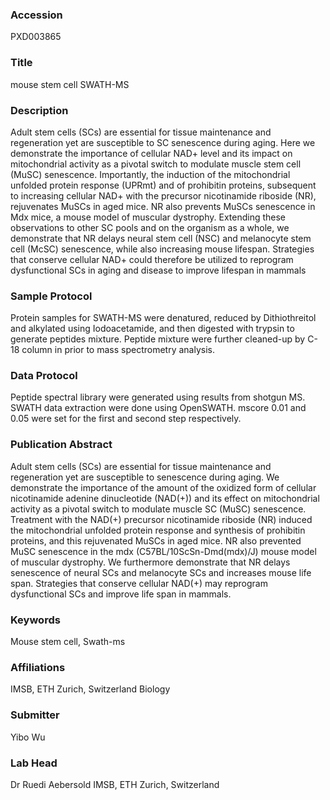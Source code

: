 ### Accession
PXD003865

### Title
mouse stem cell SWATH-MS

### Description
Adult stem cells (SCs) are essential for tissue maintenance and regeneration yet are susceptible to SC senescence during aging. Here we demonstrate the importance of cellular NAD+ level and its impact on mitochondrial activity as a pivotal switch to modulate muscle stem cell (MuSC) senescence. Importantly, the induction of the mitochondrial unfolded protein response (UPRmt) and of prohibitin proteins, subsequent to increasing cellular NAD+ with the precursor nicotinamide riboside (NR), rejuvenates MuSCs in aged mice. NR also prevents MuSCs senescence in Mdx mice, a mouse model of muscular dystrophy. Extending these observations to other SC pools and on the organism as a whole, we demonstrate that NR delays neural stem cell (NSC) and melanocyte stem cell (McSC) senescence, while also increasing mouse lifespan. Strategies that conserve cellular NAD+ could therefore be utilized to reprogram dysfunctional SCs in aging and disease to improve lifespan in mammals

### Sample Protocol
Protein samples for SWATH-MS were denatured, reduced by Dithiothreitol and alkylated using Iodoacetamide, and then digested with trypsin to generate peptides mixture. Peptide mixture were further cleaned-up by C-18 column in prior to mass spectrometry analysis.

### Data Protocol
Peptide spectral library were generated using results from shotgun MS. SWATH data extraction were done using OpenSWATH. mscore 0.01 and 0.05 were set for the first and second step respectively.

### Publication Abstract
Adult stem cells (SCs) are essential for tissue maintenance and regeneration yet are susceptible to senescence during aging. We demonstrate the importance of the amount of the oxidized form of cellular nicotinamide adenine dinucleotide (NAD(+)) and its effect on mitochondrial activity as a pivotal switch to modulate muscle SC (MuSC) senescence. Treatment with the NAD(+) precursor nicotinamide riboside (NR) induced the mitochondrial unfolded protein response and synthesis of prohibitin proteins, and this rejuvenated MuSCs in aged mice. NR also prevented MuSC senescence in the mdx (C57BL/10ScSn-Dmd(mdx)/J) mouse model of muscular dystrophy. We furthermore demonstrate that NR delays senescence of neural SCs and melanocyte SCs and increases mouse life span. Strategies that conserve cellular NAD(+) may reprogram dysfunctional SCs and improve life span in mammals.

### Keywords
Mouse stem cell, Swath-ms

### Affiliations
IMSB, ETH Zurich, Switzerland
Biology

### Submitter
Yibo Wu

### Lab Head
Dr Ruedi Aebersold
IMSB, ETH Zurich, Switzerland


